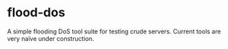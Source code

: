 # flood-dos
A simple flooding DoS tool suite for testing crude servers.
Current tools are very naïve under construction.
